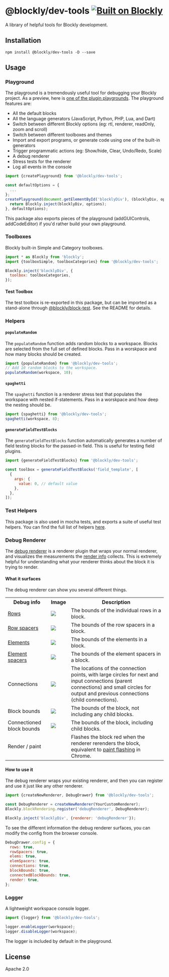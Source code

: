 # @blockly/dev-tools [![Built on Blockly](https://tinyurl.com/built-on-blockly)](https://github.com/google/blockly)

A library of helpful tools for Blockly development.

## Installation

```
npm install @blockly/dev-tools -D --save
```

## Usage

### Playground

The playground is a tremendously useful tool for debugging your Blockly project. As a preview, here is [one of the plugin playgrounds](https://google.github.io/blockly-samples/plugins/theme-modern/test/). The playground features are:

- All the default blocks
- All the language generators (JavaScript, Python, PHP, Lua, and Dart)
- Switch between different Blockly options (eg: rtl, renderer, readOnly, zoom and scroll)
- Switch between different toolboxes and themes
- Import and export programs, or generate code using one of the built-in generators
- Trigger programmatic actions (eg: Show/hide, Clear, Undo/Redo, Scale)
- A debug renderer
- Stress tests for the renderer
- Log all events in the console

```js
import {createPlayground} from '@blockly/dev-tools';

const defaultOptions = {
  ...
};
createPlayground(document.getElementById('blocklyDiv'), (blocklyDiv, options) => {
  return Blockly.inject(blocklyDiv, options);
}, defaultOptions);
```

This package also exports pieces of the playground (addGUIControls, addCodeEditor) if you'd rather build your own playground.

### Toolboxes

Blockly built-in Simple and Category toolboxes.

```js
import * as Blockly from 'blockly';
import {toolboxSimple, toolboxCategories} from '@blockly/dev-tools';

Blockly.inject('blocklyDiv', {
  toolbox: toolboxCategories,
});
```

#### Test Toolbox

The test toolbox is re-exported in this package, but can be imported as a stand-alone through [@blockly/block-test](https://www.npmjs.com/package/@blockly/block-test). See the README for details.

### Helpers

#### `populateRandom`

The `populateRandom` function adds random blocks to a workspace. Blocks are selected from the full set of defined blocks. Pass in a worskpace and how many blocks should be created.

```js
import {populateRandom} from '@blockly/dev-tools';
// Add 10 random blocks to the workspace.
populateRandom(workspace, 10);
```

#### `spaghetti`

The `spaghetti` function is a renderer stress test that populates the workspace with nested if-statements. Pass in a worskpace and how deep the nesting should be.

```js
import {spaghetti} from '@blockly/dev-tools';
spaghetti(workspace, 8);
```

#### `generateFieldTestBlocks`

The `generateFieldTestBlocks` function automatically generates a number of field testing blocks for the passed-in field. This is useful for testing field plugins.

```js
import {generateFieldTestBlocks} from '@blockly/dev-tools';

const toolbox = generateFieldTestBlocks('field_template', [
  {
    args: {
      value: 0, // default value
    },
  },
]);
```

### Test Helpers

This package is also used in mocha tests, and exports a suite of useful test helpers.
You can find the full list of helpers [here](https://github.com/google/blockly-samples/blob/master/plugins/dev-tools/src/test_helpers.mocha.js).

### Debug Renderer

The [debug renderer][dev-tools] is a renderer plugin that wraps your normal
renderer, and visualizes the measurements the [render info][render-info]
collects. This is extremely helpful for understanding what your renderer thinks
about the block it is trying to render.

#### What it surfaces

The debug renderer can show you several different things.

<table>
  <tr>
    <th>Debug info</th>
    <th>Image</th>
    <th>Description</th>
  </tr>
    <td><a href="https://developers.google.com/blocklyguides/create-custom-blocks/appearance/renderers/concepts/rows">Rows</a></td>
    <td><img src="https://github.com/google/blockly-samples/raw/master/plugins/dev-tools/readme-media/row.png"/></td>
    <td>The bounds of the individual rows in a block.</td>
  <tr>
    <td><a href="https://developers.google.com/blocklyguides/create-custom-blocks/appearance/renderers/concepts/rows#row_spacer">Row spacers</a></td>
    <td><img src="https://github.com/google/blockly-samples/raw/master/plugins/dev-tools/readme-media/row-spacer.png"/></td>
    <td>The bounds of the row spacers in a block.</td>
  </tr>
  <tr>
    <td><a href="https://developers.google.com/blocklyguides/create-custom-blocks/appearance/renderers/concepts/elements">Elements</a></td>
    <td><img src="https://github.com/google/blockly-samples/raw/master/plugins/dev-tools/readme-media/element.png"/></td>
    <td>The bounds of the elements in a block.</td>
  </tr>
  <tr>
    <td><a href="https://developers.google.com/blocklyguides/create-custom-blocks/appearance/renderers/concepts/elements#element_spacer">Element spacers</a></td>
    <td><img src="https://github.com/google/blockly-samples/raw/master/plugins/dev-tools/readme-media/element-spacer.png"/></td>
    <td>The bounds of the element spacers in a block.</td>
  </tr>
  <tr>
    <td>Connections</td>
    <td><img src="https://github.com/google/blockly-samples/raw/master/plugins/dev-tools/readme-media/connection.png"/></td>
    <td>
      The locations of the connection points, with large circles for next and
      input connections (parent connections) and small circles for output and
      previous connections (child connections).
  </td>
  </tr>
  <tr>
    <td>Block bounds</td>
    <td><img src="https://github.com/google/blockly-samples/raw/master/plugins/dev-tools/readme-media/block-bounds.png"/></td>
    <td>
      The bounds of the block, not including any child blocks.
    </td>
  </tr>
  <tr>
    <td>Connectioned block bounds</td>
    <td><img src="https://github.com/google/blockly-samples/raw/master/plugins/dev-tools/readme-media/block-bounds-with-children.png"/></td>
    <td>
      The bounds of the block, including child blocks.
    </td>
  </tr>
  <tr>
    <td>Render / paint</td>
    <td></td>
    <td>
      Flashes the block red when the renderer rerenders the block, equivalent
      to <a href="https://developer.chrome.com/docs/devtools/rendering/performance/#paint-flashing">paint flashing</a>
      in Chrome.
    </td>
  </tr>
</table>

#### How to use it

The debug renderer wraps your existing renderer, and then you can register and
use it just like any other renderer.

```js
import {createNewRenderer, DebugDrawer} from '@blockly/dev-tools';

const DebugRenderer = createNewRenderer(YourCustomRenderer);
Blockly.blockRendering.register('debugRenderer', DebugRenderer);

Blockly.inject('blocklyDiv', {renderer: 'debugRenderer'});
```

To see the different information the debug renderer surfaces, you can modify
the config from the browser console.

```js
DebugDrawer.config = {
  rows: true,
  rowSpacers: true,
  elems: true,
  elemSpacers: true,
  connections: true,
  blockBounds: true,
  connectedBlockBounds: true,
  render: true,
};
```

[render-info]: https://developers.google.com/blocklyguides/create-custom-blocks/appearance/renderers/concepts/info
[dev-tools]: https://www.npmjs.com/package/@blockly/dev-tools

### Logger

A lightweight workspace console logger.

```js
import {logger} from '@blockly/dev-tools';

logger.enableLogger(workspace);
logger.disableLogger(workspace);
```

The logger is included by default in the playground.

## License

Apache 2.0
